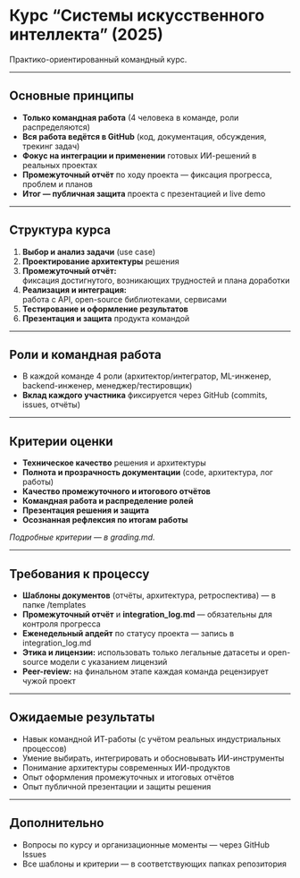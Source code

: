 # Курс “Системы искусственного интеллекта” (2025)

Практико-ориентированный командный курс.

---

## Основные принципы

- **Только командная работа** (4 человека в команде, роли распределяются)
- **Вся работа ведётся в GitHub** (код, документация, обсуждения, трекинг задач)
- **Фокус на интеграции и применении** готовых ИИ-решений в реальных проектах
- **Промежуточный отчёт** по ходу проекта — фиксация прогресса, проблем и планов
- **Итог — публичная защита** проекта с презентацией и live demo

---

## Структура курса

1. **Выбор и анализ задачи** (use case)
2. **Проектирование архитектуры** решения
3. **Промежуточный отчёт:**  
   фиксация достигнутого, возникающих трудностей и плана доработки
4. **Реализация и интеграция:**  
   работа с API, open-source библиотеками, сервисами
5. **Тестирование и оформление результатов**
6. **Презентация и защита** продукта командой

---

## Роли и командная работа

- В каждой команде 4 роли (архитектор/интегратор, ML-инженер, backend-инженер, менеджер/тестировщик)
- **Вклад каждого участника** фиксируется через GitHub (commits, issues, отчёты)

---

## Критерии оценки

- **Техническое качество** решения и архитектуры
- **Полнота и прозрачность документации** (code, архитектура, лог работы)
- **Качество промежуточного и итогового отчётов**
- **Командная работа и распределение ролей**
- **Презентация решения и защита**
- **Осознанная рефлексия по итогам работы**

*Подробные критерии — в grading.md.*

---

## Требования к процессу

- **Шаблоны документов** (отчёты, архитектура, ретроспектива) — в папке /templates
- **Промежуточный отчёт** и **integration_log.md** — обязательны для контроля прогресса
- **Еженедельный апдейт** по статусу проекта — запись в integration_log.md
- **Этика и лицензии:** использовать только легальные датасеты и open-source модели с указанием лицензий
- **Peer-review:** на финальном этапе каждая команда рецензирует чужой проект

---

## Ожидаемые результаты

- Навык командной ИТ-работы (с учётом реальных индустриальных процессов)
- Умение выбирать, интегрировать и обосновывать ИИ-инструменты
- Понимание архитектуры современных ИИ-продуктов
- Опыт оформления промежуточных и итоговых отчётов
- Опыт публичной презентации и защиты решения

---

## Дополнительно

- Вопросы по курсу и организационные моменты — через GitHub Issues
- Все шаблоны и критерии — в соответствующих папках репозитория
